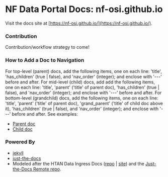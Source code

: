 # NF Data Portal Docs: nf-osi.github.io

Visit the docs site at [https://nf-osi.github.io/](https://nf-osi.github.io/).

### Contribution
Contribution/workflow strategy to come!

### How to Add a Doc to Navigation
For top-level (parent) docs, add the following items, one on each line: 'title', 'has_children' (true | false), and 'nav_order' (integer); and enclose with '---' before and after.
For mid-level (child) docs, add add the following items, one on each line: 'title', 'parent' ('title' of parent doc), 'has_children' (true | false), and 'nav_order' (integer); and enclose with '---' before and after.
For bottom-level (grandchild) docs, add the following items, one on each line: 'title', 'parent' ('title' of parent doc), 'grand_parent' ('title' of child doc above it), 'has_children' (true | false), and 'nav_order' (integer); and enclose with '---' before and after.
See examples:
- [Parent doc](https://github.com/nf-osi/nf-osi.github.io/blob/main/about.md)
- [Child doc](https://github.com/nf-osi/nf-osi.github.io/blob/main/about_portal_lifecycle.md)

### Powered By
* [jekyll](https://jekyllrb.com/)
* [just-the-docs](https://pmarsceill.github.io/just-the-docs/)
* Modeled after the HTAN Data Ingress Docs ([repo](https://github.com/ncihtan/HTAN-Data-Ingress-Docs/tree/gh-pages) | [site](https://ncihtan.github.io/HTAN-Data-Ingress-Docs/step-1.html)) and the [Just-the-Docs Remote repo](https://github.com/pmarsceill/jtd-remote).
